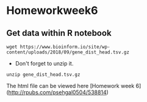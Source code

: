 # Homeworkweek6
## Get data within R notebook
```
wget https://www.bioinform.io/site/wp-content/uploads/2018/09/gene_dist_head.tsv.gz
```
- Don't forget to unzip it.
```
unzip gene_dist_head.tsv.gz
```
The html file can be viewed here [Homework week 6] (http://rpubs.com/psehgal0504/538814)
